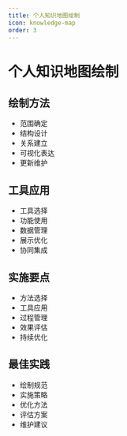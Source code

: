 ```yaml
---
title: 个人知识地图绘制
icon: knowledge-map
order: 3
---
```


# 个人知识地图绘制

## 绘制方法
- 范围确定
- 结构设计
- 关系建立
- 可视化表达
- 更新维护

## 工具应用
- 工具选择
- 功能使用
- 数据管理
- 展示优化
- 协同集成

## 实施要点
- 方法选择
- 工具应用
- 过程管理
- 效果评估
- 持续优化

## 最佳实践
- 绘制规范
- 实施策略
- 优化方法
- 评估方案
- 维护建议

